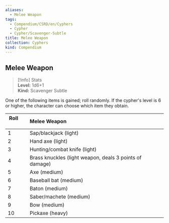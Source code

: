 ```yaml
---
aliases:
  - Melee Weapon
tags:
  - Compendium/CSRD/en/Cyphers
  - Cypher
  - Cypher/Scavenger-Subtle
title: Melee Weapon
collection: Cyphers
kind: Compendium
---
```

## Melee Weapon  
>[!info] Stats  
> **Level:** 1d6+1  
> **Kind:** Scavenger Subtle
  
One of the following items is gained; roll randomly. If the cypher's level is 6 or higher, the character can choose which item they obtain.  

|  Roll &nbsp; &nbsp; &nbsp; | Melee Weapon  |  
| ------------- | :----------- |  
| 1 | Sap/blackjack (light) |  
| 2 | Hand axe (light) |  
| 3 | Hunting/combat knife (light) |  
| 4 | Brass knuckles (light weapon, deals 3 points of damage) |  
| 5 | Axe (medium) |  
| 6 | Baseball bat (medium) |  
| 7 | Baton (medium) |  
| 8 | Saber/machete (medium) |  
| 9 | Bow (medium) |  
| 10 | Pickaxe (heavy) |